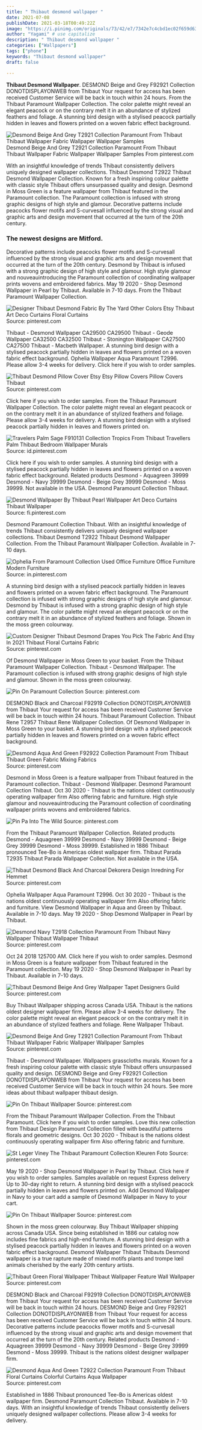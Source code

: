 ```yaml
---
title: " Thibaut desmond wallpaper "
date: 2021-07-08
publishDate: 2021-03-18T00:49:22Z
image: "https://i.pinimg.com/originals/73/42/e7/7342e7c4cbd1ec02f659d6302260d1b7.jpg"
author: "Yagami" # use capitalize
description: " Thibaut desmond wallpaper "
categories: ["Wallpapers"]
tags: ["phone"]
keywords: "Thibaut desmond wallpaper"
draft: false

---
```



**Thibaut Desmond Wallpaper**. DESMOND Beige and Grey F92921 Collection DONOTDISPLAYONWEB from Thibaut Your request for access has been received Customer Service will be back in touch within 24 hours. From the Thibaut Paramount Wallpaper Collection. The color palette might reveal an elegant peacock or on the contrary melt it in an abundance of stylized feathers and foliage. A stunning bird design with a stylised peacock partially hidden in leaves and flowers printed on a woven fabric effect background.

![Desmond Beige And Grey T2921 Collection Paramount From Thibaut Thibaut Wallpaper Fabric Wallpaper Wallpaper Samples](https://i.pinimg.com/474x/8a/e3/f5/8ae3f56ecebec93dfc9c67a0435f7d0a.jpg "Desmond Beige And Grey T2921 Collection Paramount From Thibaut Thibaut Wallpaper Fabric Wallpaper Wallpaper Samples")
Desmond Beige And Grey T2921 Collection Paramount From Thibaut Thibaut Wallpaper Fabric Wallpaper Wallpaper Samples From pinterest.com


With an insightful knowledge of trends Thibaut consistently delivers uniquely designed wallpaper collections. Thibaut Desmond T2922 Thibaut Desmond Wallpaper Collection. Known for a fresh inspiring colour palette with classic style Thibaut offers unsurpassed quality and design. Desmond in Moss Green is a feature wallpaper from Thibaut featured in the Paramount collection. The Paramount collection is infused with strong graphic designs of high style and glamour. Decorative patterns include peacocks flower motifs and S-curvesall influenced by the strong visual and graphic arts and design movement that occurred at the turn of the 20th century.

### The newest designs are Mitford.

Decorative patterns include peacocks flower motifs and S-curvesall influenced by the strong visual and graphic arts and design movement that occurred at the turn of the 20th century. Desmond by Thibaut is infused with a strong graphic design of high style and glamour. High style glamour and nouveauintroducing the Paramount collection of coordinating wallpaper prints wovens and embroidered fabrics. May 19 2020 - Shop Desmond Wallpaper in Pearl by Thibaut. Available in 7-10 days. From the Thibaut Paramount Wallpaper Collection.


![Designer Thibaut Desmond Fabric By The Yard Other Colors Etsy Thibaut Art Deco Curtains Floral Curtains](https://i.pinimg.com/originals/5e/63/73/5e6373ad2a18dc2720182b6ff2058e4d.jpg "Designer Thibaut Desmond Fabric By The Yard Other Colors Etsy Thibaut Art Deco Curtains Floral Curtains")
Source: pinterest.com

Thibaut - Desmond Wallpaper CA29500 CA29500 Thibaut - Geode Wallpaper CA32500 CA32500 Thibaut - Stonington Wallpaper CA27500 CA27500 Thibaut - Macbeth Wallpaper. A stunning bird design with a stylised peacock partially hidden in leaves and flowers printed on a woven fabric effect background. Ophelia Wallpaper Aqua Paramount T2996. Please allow 3-4 weeks for delivery. Click here if you wish to order samples.

![Thibaut Desmond Pillow Cover Etsy Etsy Pillow Covers Pillow Covers Thibaut](https://i.pinimg.com/736x/f1/e3/6f/f1e36fe5876c213af0d9120acacb3dc1.jpg "Thibaut Desmond Pillow Cover Etsy Etsy Pillow Covers Pillow Covers Thibaut")
Source: pinterest.com

Click here if you wish to order samples. From the Thibaut Paramount Wallpaper Collection. The color palette might reveal an elegant peacock or on the contrary melt it in an abundance of stylized feathers and foliage. Please allow 3-4 weeks for delivery. A stunning bird design with a stylised peacock partially hidden in leaves and flowers printed on.

![Travelers Palm Sage F910131 Collection Tropics From Thibaut Travellers Palm Thibaut Bedroom Wallpaper Murals](https://i.pinimg.com/736x/09/0d/35/090d353938547c8ca65d3f6261031b05.jpg "Travelers Palm Sage F910131 Collection Tropics From Thibaut Travellers Palm Thibaut Bedroom Wallpaper Murals")
Source: id.pinterest.com

Click here if you wish to order samples. A stunning bird design with a stylised peacock partially hidden in leaves and flowers printed on a woven fabric effect background. Related products Desmond - Aquagreen 39999 Desmond - Navy 39999 Desmond - Beige Grey 39999 Desmond - Moss 39999. Not available in the USA. Desmond Paramount Collection Thibaut.

![Desmond Wallpaper By Thibaut Pearl Wallpaper Art Deco Curtains Thibaut Wallpaper](https://i.pinimg.com/originals/21/41/6f/21416f295631d6c718fb4fc262bd1724.jpg "Desmond Wallpaper By Thibaut Pearl Wallpaper Art Deco Curtains Thibaut Wallpaper")
Source: fi.pinterest.com

Desmond Paramount Collection Thibaut. With an insightful knowledge of trends Thibaut consistently delivers uniquely designed wallpaper collections. Thibaut Desmond T2922 Thibaut Desmond Wallpaper Collection. From the Thibaut Paramount Wallpaper Collection. Available in 7-10 days.

![Ophelia From Paramount Collection Used Office Furniture Office Furniture Modern Furniture](https://i.pinimg.com/originals/32/0e/92/320e92a2130d44b22df2398039883a27.jpg "Ophelia From Paramount Collection Used Office Furniture Office Furniture Modern Furniture")
Source: in.pinterest.com

A stunning bird design with a stylised peacock partially hidden in leaves and flowers printed on a woven fabric effect background. The Paramount collection is infused with strong graphic designs of high style and glamour. Desmond by Thibaut is infused with a strong graphic design of high style and glamour. The color palette might reveal an elegant peacock or on the contrary melt it in an abundance of stylized feathers and foliage. Shown in the moss green colourway.

![Custom Designer Thibaut Desmond Drapes You Pick The Fabric And Etsy In 2021 Thibaut Floral Curtains Fabric](https://i.pinimg.com/originals/e3/08/0b/e3080b882bbe183e100ec4b56450d978.jpg "Custom Designer Thibaut Desmond Drapes You Pick The Fabric And Etsy In 2021 Thibaut Floral Curtains Fabric")
Source: pinterest.com

Of Desmond Wallpaper in Moss Green to your basket. From the Thibaut Paramount Wallpaper Collection. Thibaut - Desmond Wallpaper. The Paramount collection is infused with strong graphic designs of high style and glamour. Shown in the moss green colourway.

![Pin On Paramount Collection](https://i.pinimg.com/originals/b5/0d/b6/b50db63ccd49f5a620f89e164d5344e0.jpg "Pin On Paramount Collection")
Source: pinterest.com

DESMOND Black and Charcoal F92919 Collection DONOTDISPLAYONWEB from Thibaut Your request for access has been received Customer Service will be back in touch within 24 hours. Thibaut Paramount Collection. Thibaut Rene T2957 Thibaut Rene Wallpaper Collection. Of Desmond Wallpaper in Moss Green to your basket. A stunning bird design with a stylised peacock partially hidden in leaves and flowers printed on a woven fabric effect background.

![Desmond Aqua And Green F92922 Collection Paramount From Thibaut Thibaut Green Fabric Mixing Fabrics](https://i.pinimg.com/originals/81/df/e1/81dfe1f4d21e22194684b4eb7d9ce03b.jpg "Desmond Aqua And Green F92922 Collection Paramount From Thibaut Thibaut Green Fabric Mixing Fabrics")
Source: pinterest.com

Desmond in Moss Green is a feature wallpaper from Thibaut featured in the Paramount collection. Thibaut - Desmond Wallpaper. Desmond Paramount Collection Thibaut. Oct 30 2020 - Thibaut is the nations oldest continuously operating wallpaper firm Also offering fabric and furniture. High style glamour and nouveauintroducing the Paramount collection of coordinating wallpaper prints wovens and embroidered fabrics.

![Pin Pa Into The Wild](https://i.pinimg.com/originals/0b/28/f7/0b28f715cbf2fd96a5258f4044f09997.jpg "Pin Pa Into The Wild")
Source: pinterest.com

From the Thibaut Paramount Wallpaper Collection. Related products Desmond - Aquagreen 39999 Desmond - Navy 39999 Desmond - Beige Grey 39999 Desmond - Moss 39999. Established in 1886 Thibaut pronounced Tee-Bo is Americas oldest wallpaper firm. Thibaut Parada T2935 Thibaut Parada Wallpaper Collection. Not available in the USA.

![Thibaut Desmond Black And Charcoal Dekorera Design Inredning For Hemmet](https://i.pinimg.com/474x/9c/70/9e/9c709ef4bb78014219eaf6ec7344f90c.jpg "Thibaut Desmond Black And Charcoal Dekorera Design Inredning For Hemmet")
Source: pinterest.com

Ophelia Wallpaper Aqua Paramount T2996. Oct 30 2020 - Thibaut is the nations oldest continuously operating wallpaper firm Also offering fabric and furniture. View Desmond Wallpaper in Aqua and Green by Thibaut. Available in 7-10 days. May 19 2020 - Shop Desmond Wallpaper in Pearl by Thibaut.

![Desmond Navy T2918 Collection Paramount From Thibaut Navy Wallpaper Thibaut Wallpaper Thibaut](https://i.pinimg.com/originals/23/e5/a8/23e5a834b0d79c82aefd514dcf3f76b1.jpg "Desmond Navy T2918 Collection Paramount From Thibaut Navy Wallpaper Thibaut Wallpaper Thibaut")
Source: pinterest.com

Oct 24 2018 125700 AM. Click here if you wish to order samples. Desmond in Moss Green is a feature wallpaper from Thibaut featured in the Paramount collection. May 19 2020 - Shop Desmond Wallpaper in Pearl by Thibaut. Available in 7-10 days.

![Thibaut Desmond Beige And Grey Wallpaper Tapet Designers Guild](https://i.pinimg.com/474x/df/fe/ae/dffeaee48691fb8f97cf53f814f4bbd6.jpg "Thibaut Desmond Beige And Grey Wallpaper Tapet Designers Guild")
Source: pinterest.com

Buy Thibaut Wallpaper shipping across Canada USA. Thibaut is the nations oldest designer wallpaper firm. Please allow 3-4 weeks for delivery. The color palette might reveal an elegant peacock or on the contrary melt it in an abundance of stylized feathers and foliage. Rene Wallpaper Thibaut.

![Desmond Beige And Grey T2921 Collection Paramount From Thibaut Thibaut Wallpaper Fabric Wallpaper Wallpaper Samples](https://i.pinimg.com/474x/8a/e3/f5/8ae3f56ecebec93dfc9c67a0435f7d0a.jpg "Desmond Beige And Grey T2921 Collection Paramount From Thibaut Thibaut Wallpaper Fabric Wallpaper Wallpaper Samples")
Source: pinterest.com

Thibaut - Desmond Wallpaper. Wallpapers grasscloths murals. Known for a fresh inspiring colour palette with classic style Thibaut offers unsurpassed quality and design. DESMOND Beige and Grey F92921 Collection DONOTDISPLAYONWEB from Thibaut Your request for access has been received Customer Service will be back in touch within 24 hours. See more ideas about thibaut wallpaper thibaut design.

![Pin On Thibaut Wallpaper](https://i.pinimg.com/474x/55/9d/ee/559dee119e2337bc3e14715fa89387f3.jpg "Pin On Thibaut Wallpaper")
Source: pinterest.com

From the Thibaut Paramount Wallpaper Collection. From the Thibaut Paramount. Click here if you wish to order samples. Love this new collection from Thibaut Design Paramount Collection filled with beautiful patterns florals and geometric designs. Oct 30 2020 - Thibaut is the nations oldest continuously operating wallpaper firm Also offering fabric and furniture.

![St Leger Viney The Thibaut Paramount Collection Kleuren Foto](https://i.pinimg.com/originals/96/55/18/9655189deac7c39f08493d1ae744db34.jpg "St Leger Viney The Thibaut Paramount Collection Kleuren Foto")
Source: pinterest.com

May 19 2020 - Shop Desmond Wallpaper in Pearl by Thibaut. Click here if you wish to order samples. Samples available on request Express delivery Up to 30-day right to return. A stunning bird design with a stylised peacock partially hidden in leaves and flowers printed on. Add Desmond Wallpaper in Navy to your cart add a sample of Desmond Wallpaper in Navy to your cart.

![Pin On Thibaut Wallpaper](https://i.pinimg.com/474x/dd/98/15/dd9815a82333c39f796e808e3bf87137.jpg "Pin On Thibaut Wallpaper")
Source: pinterest.com

Shown in the moss green colourway. Buy Thibaut Wallpaper shipping across Canada USA. Since being established in 1886 our catalog now includes fine fabrics and high-end furniture. A stunning bird design with a stylised peacock partially hidden in leaves and flowers printed on a woven fabric effect background. Desmond Wallpaper Thibaut Thibauts Desmond wallpaper is a true rapture made of mixed motifs plants and trompe lœil animals cherished by the early 20th century artists.

![Thibaut Green Floral Wallpaper Thibaut Wallpaper Feature Wall Wallpaper](https://i.pinimg.com/originals/81/43/15/8143159a108d19d06d86b99d5553402e.jpg "Thibaut Green Floral Wallpaper Thibaut Wallpaper Feature Wall Wallpaper")
Source: pinterest.com

DESMOND Black and Charcoal F92919 Collection DONOTDISPLAYONWEB from Thibaut Your request for access has been received Customer Service will be back in touch within 24 hours. DESMOND Beige and Grey F92921 Collection DONOTDISPLAYONWEB from Thibaut Your request for access has been received Customer Service will be back in touch within 24 hours. Decorative patterns include peacocks flower motifs and S-curvesall influenced by the strong visual and graphic arts and design movement that occurred at the turn of the 20th century. Related products Desmond - Aquagreen 39999 Desmond - Navy 39999 Desmond - Beige Grey 39999 Desmond - Moss 39999. Thibaut is the nations oldest designer wallpaper firm.

![Desmond Aqua And Green T2922 Collection Paramount From Thibaut Floral Curtains Colorful Curtains Aqua Wallpaper](https://i.pinimg.com/originals/73/42/e7/7342e7c4cbd1ec02f659d6302260d1b7.jpg "Desmond Aqua And Green T2922 Collection Paramount From Thibaut Floral Curtains Colorful Curtains Aqua Wallpaper")
Source: pinterest.com

Established in 1886 Thibaut pronounced Tee-Bo is Americas oldest wallpaper firm. Desmond Paramount Collection Thibaut. Available in 7-10 days. With an insightful knowledge of trends Thibaut consistently delivers uniquely designed wallpaper collections. Please allow 3-4 weeks for delivery.


